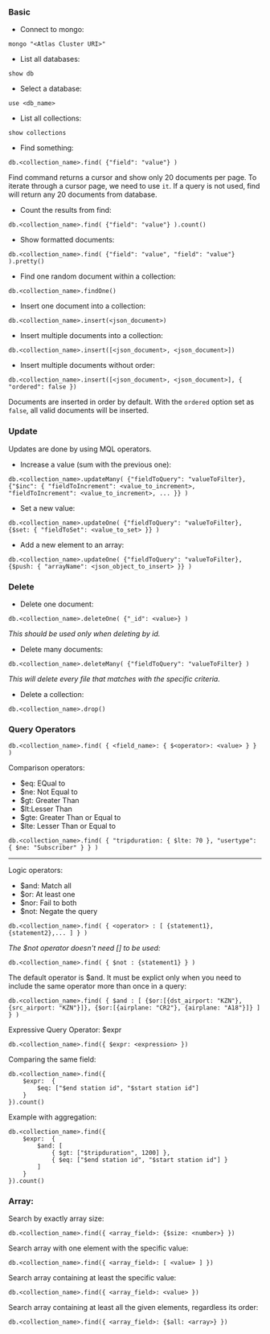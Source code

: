 ### Basic

- Connect to mongo:
```
mongo "<Atlas Cluster URI>"
```

- List all databases:
```
show db
```

- Select a database:
```
use <db_name>
```

- List all collections:
```
show collections
```

- Find something:
```
db.<collection_name>.find( {"field": "value"} )
```
Find command returns a cursor and show only 20 documents per page. To iterate through a cursor page, we need to use `it`.
If a query is not used, find will return any 20 documents from database.


- Count the results from find:
```
db.<collection_name>.find( {"field": "value"} ).count()
```

- Show formatted documents:
```
db.<collection_name>.find( {"field": "value", "field": "value"} ).pretty()
```

- Find one random document within a collection:
```
db.<collection_name>.findOne()
```

- Insert one document into a collection:
```
db.<collection_name>.insert(<json_document>)
```

- Insert multiple documents into a collection:
```
db.<collection_name>.insert([<json_document>, <json_document>])
```

- Insert multiple documents without order:
```
db.<collection_name>.insert([<json_document>, <json_document>], { "ordered": false })
```
Documents are inserted in order by default. 
With the `ordered` option set as `false`, all valid documents will be inserted.


### Update
Updates are done by using MQL operators.

- Increase a value (sum with the previous one):
```
db.<collection_name>.updateMany( {"fieldToQuery": "valueToFilter}, {"$inc": { "fieldToIncrement": <value_to_increment>, "fieldToIncrement": <value_to_increment>, ... }} )
```

- Set a new value:
```
db.<collection_name>.updateOne( {"fieldToQuery": "valueToFilter}, {$set: { "fieldToSet": <value_to_set> }} )
```

- Add a new element to an array:
```
db.<collection_name>.updateOne( {"fieldToQuery": "valueToFilter}, {$push: { "arrayName": <json_object_to_insert> }} )
```

### Delete

- Delete one document:
```
db.<collection_name>.deleteOne( {"_id": <value>} )
```
_This should be used only when deleting by id._


- Delete many documents:
```
db.<collection_name>.deleteMany( {"fieldToQuery": "valueToFilter} )
```
_This will delete every file that matches with the specific criteria._


- Delete a collection:
```
db.<collection_name>.drop()
```

### Query Operators

```
db.<collection_name>.find( { <field_name>: { $<operator>: <value> } } )
```

Comparison operators:
- $eq: EQual to
- $ne: Not Equal to
- $gt: Greater Than
- $lt:Lesser Than
- $gte: Greater Than or Equal to
- $lte: Lesser Than or Equal to

```
db.<collection_name>.find( { "tripduration: { $lte: 70 }, "usertype": { $ne: "Subscriber" } } )
```

---

Logic operators:
- $and: Match all
- $or: At least one
- $nor: Fail to both
- $not: Negate the query

```
db.<collection_name>.find( { <operator> : [ {statement1},{statement2},... ] } )
```

_The $not operator doesn't need [] to be used:_
```
db.<collection_name>.find( { $not : {statement1} } )
```


The default operator is $and. It must be explict only when you need to include 
the same operator more than once in a query:
```
db.<collection_name>.find( { $and : [ {$or:[{dst_airport: "KZN"}, {src_airport: "KZN"}]}, {$or:[{airplane: "CR2"}, {airplane: "A18"}]} ] } )
```

Expressive Query Operator: $expr
```
db.<collection_name>.find({ $expr: <expression> })
```

Comparing the same field:
```
db.<collection_name>.find({ 
    $expr:  {
        $eq: ["$end station id", "$start station id"]
    }
}).count()
```

Example with aggregation:
```
db.<collection_name>.find({ 
    $expr:  {
        $and: [
            { $gt: ["$tripduration", 1200] },
            { $eq: ["$end station id", "$start station id"] }
        ]
    }
}).count()
```

### Array:

Search by exactly array size:
```
db.<collection_name>.find({ <array_field>: {$size: <number>} })
```

Search array with one element with the specific value:
```
db.<collection_name>.find({ <array_field>: [ <value> ] })
```

Search array containing at least the specific value:
```
db.<collection_name>.find({ <array_field>: <value> })
```

Search array containing at least all the given elements, regardless its order:
```
db.<collection_name>.find({ <array_field>: {$all: <array>} })
```
